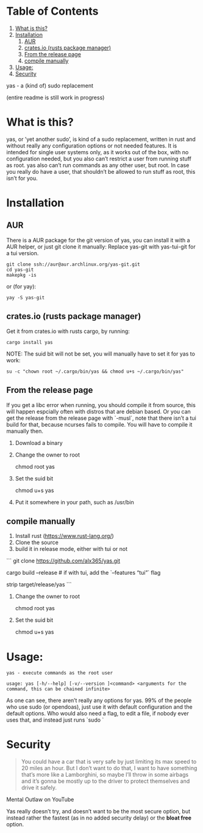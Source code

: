 
# Table of Contents

1.  [What is this?](#org8a95856)
2.  [Installation](#org9307576)
    1.  [AUR](#org494b16f)
    2.  [crates.io (rusts package manager)](#org5820fa8)
    3.  [From the release page](#orga6989f6)
    4.  [compile manually](#org3b6c0cf)
3.  [Usage:](#orga9ef129)
4.  [Security](#orgbc244a8)

yas - a (kind of) sudo replacement

(entire readme is still work in progress)


<a id="org8a95856"></a>

# What is this?

yas, or &rsquo;yet another sudo&rsquo;, is kind of a sudo replacement, written in rust and without really any configuration options or not needed features.
It is intended for single user systems only, as it works out of the box, with no configuration needed, but you also can&rsquo;t restrict a user from running stuff as root.
yas also can&rsquo;t run commands as any other user, but root.
In case you really do have a user, that shouldn&rsquo;t be allowed to run stuff as root, this isn&rsquo;t for you.


<a id="org9307576"></a>

# Installation


<a id="org494b16f"></a>

## AUR

There is a AUR package for the git version of yas, you can install it with a AUR helper, or just git clone it manually:
Replace yas-git with yas-tui-git for a tui version.

    git clone ssh://aur@aur.archlinux.org/yas-git.git
    cd yas-git
    makepkg -is

or (for yay):

    yay -S yas-git


<a id="org5820fa8"></a>

## crates.io (rusts package manager)

Get it from crates.io with rusts cargo, by running:

    cargo install yas

NOTE: The suid bit will not be set, you will manually have to set it for yas to work:

    su -c "chown root ~/.cargo/bin/yas && chmod u+s ~/.cargo/bin/yas"


<a id="orga6989f6"></a>

## From the release page

If you get a libc error when running, you should compile it from source, this will happen espcially often with distros that are debian based.
Or you can get the release from the release page with \`-musl\`, note that there isn&rsquo;t a tui build for that, because ncurses fails to compile. You will have to compile it manually then.

1.  Download a binary
2.  Change the owner to root

    chmod root yas

1.  Set the suid bit

    chmod u+s yas

1.  Put it somewhere in your path, such as /usr/bin


<a id="org3b6c0cf"></a>

## compile manually

1.  Install rust (<https://www.rust-lang.org/>)
2.  Clone the source
3.  build it in release mode, either with tui or not

\`\`\`
git clone <https://github.com/alx365/yas.git>

cargo build &#x2013;release # if with tui, add the \`&#x2013;features &ldquo;tui&rdquo;\` flag

strip target/release/yas
\`\`\`

1.  Change the owner to root

    chmod root yas

1.  Set the suid bit

    chmod u+s yas


<a id="orga9ef129"></a>

# Usage:

    yas - execute commands as the root user
    
    usage: yas [-h/--help] [-v/--version ]<command> <arguments for the command, this can be chained infinite>

As one can see, there aren&rsquo;t really any options for yas.
99% of the people who use sudo (or opendoas), just use it with default configuration and the default options.
Who would also need a flag, to edit a file, if nobody ever uses that, and instead just runs \`sudo <editor> <file>\`


<a id="orgbc244a8"></a>

# Security

> You could have a car that is very safe by just limiting its
> max speed to 20 miles an hour. But I don&rsquo;t want to do that, I want to have
> something that&rsquo;s more like a Lamborghini, so maybe I&rsquo;ll throw in some airbags and
> it&rsquo;s gonna be mostly up to the driver to protect themselves and drive it safely.

Mental Outlaw on YouTube

Yas really doesn&rsquo;t try, and doesn&rsquo;t want to be the most secure option, but instead rather the fastest (as in no added security delay) or the **bloat free** option.

